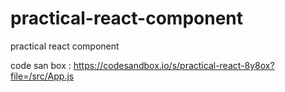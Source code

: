 # practical-react-component
practical react component


code san box : https://codesandbox.io/s/practical-react-8y8ox?file=/src/App.js
